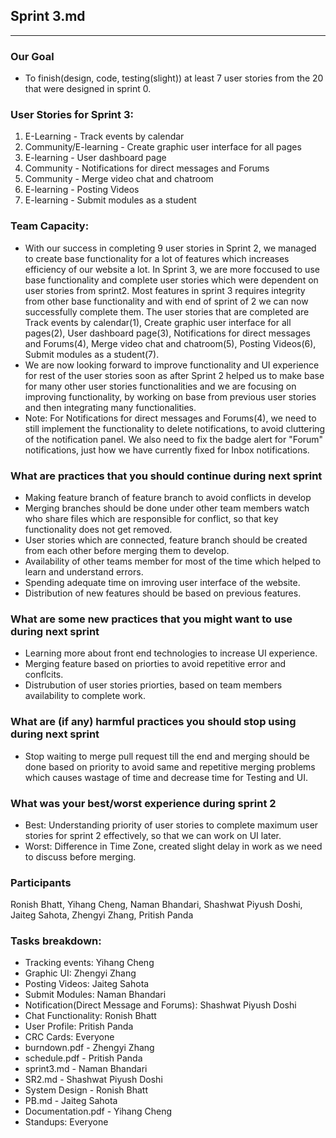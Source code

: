 ## Sprint 3.md
---
### Our Goal
- To finish(design, code, testing(slight)) at least 7 user stories from the 20 that were designed in sprint 0.

### User Stories for Sprint 3:
1. E-Learning - Track events by calendar
2. Community/E-learning - Create graphic user interface for all pages
3. E-learning - User dashboard page
4. Community - Notifications for direct messages and Forums
5. Community - Merge video chat and chatroom
6. E-learning - Posting Videos
7. E-learning - Submit modules as a student

### Team Capacity:
- With our success in completing 9 user stories in Sprint 2, we managed to create base functionality for a lot of features which increases efficiency of our website a lot. In Sprint 3, we are more foccused to use base functionality and complete user stories which were dependent on user stories from sprint2. Most features in sprint 3 requires integrity from other base functionality and with end of sprint of 2 we can now successfully complete them. The user stories that are completed are Track events by calendar(1), Create graphic user interface for all pages(2), User dashboard page(3), Notifications for direct messages and Forums(4), Merge video chat and chatroom(5),  Posting Videos(6), Submit modules as a student(7). 
- We are now looking forward to improve functionality and UI experience for rest of the user stories soon as after Sprint 2 helped us to make base for many other user stories functionalities and we are focusing on improving functionality, by working on base from previous user stories and then integrating many functionalities.
- Note: For Notifications for direct messages and Forums(4), we need to still implement the functionality to delete notifications, to avoid cluttering of the notification panel. We also need to fix the badge alert for "Forum" notifications, just how we have currently fixed for Inbox notifications.

### What are practices that you should continue during next sprint
- Making feature branch of feature branch to avoid conflicts in develop
- Merging branches should be done under other team members watch who share files which are responsible for conflict, so that key functionality does not get removed.
- User stories which are connected, feature branch should be created from each other before merging them to develop.
- Availability of other teams member for most of the time which helped to learn and understand errors.
- Spending adequate time on imroving user interface of the website.
- Distribution of new features should be based on previous features.

### What are some new practices that you might want to use during next sprint
- Learning more about front end technologies to increase UI experience.
- Merging feature based on priorties to avoid repetitive error and conflcits.
- Distrubution of user stories priorties, based on team members availability to complete work.


### What are (if any) harmful practices you should stop using during next sprint
- Stop waiting to merge pull request till the end and merging should be done based on priority to avoid same and repetitive merging problems which causes wastage of time and decrease time for Testing and UI.

### What was your best/worst experience during sprint 2
- Best: Understanding priority of user stories to complete maximum user stories for sprint 2 effectively, so that we can work on UI later.
- Worst: Difference in Time Zone, created slight delay in work as we need to discuss before merging.

### Participants

Ronish Bhatt, Yihang Cheng, Naman Bhandari, Shashwat Piyush Doshi, Jaiteg Sahota, Zhengyi Zhang, Pritish Panda

### Tasks breakdown:


- Tracking events: Yihang Cheng
- Graphic UI: Zhengyi Zhang
- Posting Videos: Jaiteg Sahota
- Submit Modules: Naman Bhandari
- Notification(Direct Message and Forums): Shashwat Piyush Doshi
- Chat Functionality: Ronish Bhatt
- User Profile: Pritish Panda
- CRC Cards: Everyone
- burndown.pdf - Zhengyi Zhang
- schedule.pdf - Pritish Panda
- sprint3.md - Naman Bhandari
- SR2.md - Shashwat Piyush Doshi
- System Design - Ronish Bhatt
- PB.md - Jaiteg Sahota 
- Documentation.pdf - Yihang Cheng
- Standups: Everyone


